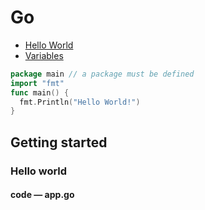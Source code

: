 # Go
-  [Hello World](https://github.com/LouisPetrik/cheatsheet/blob/master/go.md#hello-world)
-  [Variables](https://github.com/LouisPetrik/cheatsheet/blob/master/go.md#variables)

```go
package main // a package must be defined
import "fmt"
func main() {
  fmt.Println("Hello World!")
}
```


## Getting started
### Hello world
#### code — app.go